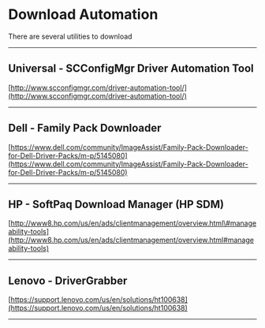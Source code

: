 # Download Automation

There are several utilities to download

---

## Universal - SCConfigMgr Driver Automation Tool

[http://www.scconfigmgr.com/driver-automation-tool/](http://www.scconfigmgr.com/driver-automation-tool/)

---

## Dell - Family Pack Downloader

[https://www.dell.com/community/ImageAssist/Family-Pack-Downloader-for-Dell-Driver-Packs/m-p/5145080](https://www.dell.com/community/ImageAssist/Family-Pack-Downloader-for-Dell-Driver-Packs/m-p/5145080)

---

## HP - SoftPaq Download Manager \(HP SDM\)

[http://www8.hp.com/us/en/ads/clientmanagement/overview.html\#manageability-tools](http://www8.hp.com/us/en/ads/clientmanagement/overview.html#manageability-tools)

---

## Lenovo - DriverGrabber

[https://support.lenovo.com/us/en/solutions/ht100638](https://support.lenovo.com/us/en/solutions/ht100638)

---



